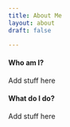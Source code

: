 ```yaml
---
title: About Me
layout: about
draft: false

---
```

#### Who am I?
Add stuff here

#### What do I do?
Add stuff here